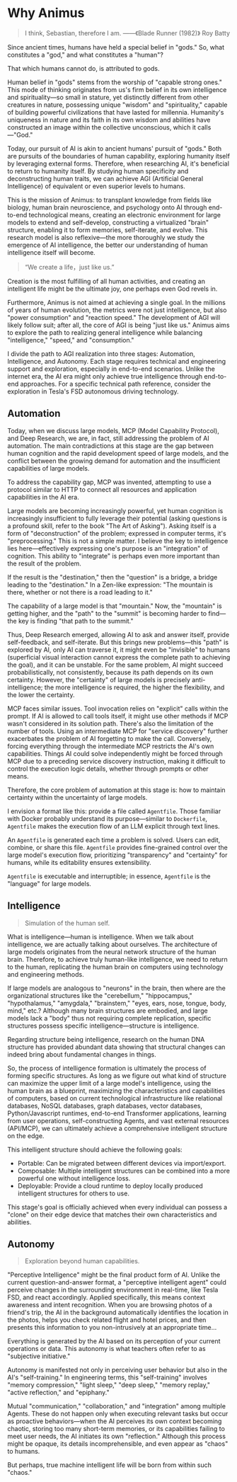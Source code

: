 # Why Animus

> I think, Sebastian, therefore I am. ——《Blade Runner (1982)》 Roy Batty

Since ancient times, humans have held a special belief in "gods." So, what constitutes a "god," and what constitutes a "human"?

That which humans cannot do, is attributed to gods.

Human belief in "gods" stems from the worship of "capable strong ones." This mode of thinking originates from us's firm belief in its own intelligence and spirituality—so small in stature, yet distinctly different from other creatures in nature, possessing unique "wisdom" and "spirituality," capable of building powerful civilizations that have lasted for millennia. Humanity's uniqueness in nature and its faith in its own wisdom and abilities have constructed an image within the collective unconscious, which it calls—"God."

Today, our pursuit of AI is akin to ancient humans' pursuit of "gods." Both are pursuits of the boundaries of human capability, exploring humanity itself by leveraging external forms. Therefore, when researching AI, it's beneficial to return to humanity itself. By studying human specificity and deconstructing human traits, we can achieve AGI (Artificial General Intelligence) of equivalent or even superior levels to humans.

This is the mission of Animus: to transplant knowledge from fields like biology, human brain neuroscience, and psychology onto AI through end-to-end technological means, creating an electronic environment for large models to extend and self-develop, constructing a virtualized "brain" structure, enabling it to form memories, self-iterate, and evolve. This research model is also reflexive—the more thoroughly we study the emergence of AI intelligence, the better our understanding of human intelligence itself will become.

> “We create a life，just like us.”

Creation is the most fulfilling of all human activities, and creating an intelligent life might be the ultimate joy, one perhaps even God revels in.

Furthermore, Animus is not aimed at achieving a single goal. In the millions of years of human evolution, the metrics were not just intelligence, but also "power consumption" and "reaction speed." The development of AGI will likely follow suit; after all, the core of AGI is being "just like us." Animus aims to explore the path to realizing general intelligence while balancing "intelligence," "speed," and "consumption."

I divide the path to AGI realization into three stages: Automation, Intelligence, and Autonomy. Each stage requires technical and engineering support and exploration, especially in end-to-end scenarios. Unlike the internet era, the AI era might only achieve true intelligence through end-to-end approaches. For a specific technical path reference, consider the exploration in Tesla's FSD autonomous driving technology.

## Automation

Today, when we discuss large models, MCP (Model Capability Protocol), and Deep Research, we are, in fact, still addressing the problem of AI automation. The main contradictions at this stage are the gap between human cognition and the rapid development speed of large models, and the conflict between the growing demand for automation and the insufficient capabilities of large models.

To address the capability gap, MCP was invented, attempting to use a protocol similar to HTTP to connect all resources and application capabilities in the AI era.

Large models are becoming increasingly powerful, yet human cognition is increasingly insufficient to fully leverage their potential (asking questions is a profound skill, refer to the book "The Art of Asking"). Asking itself is a form of "deconstruction" of the problem; expressed in computer terms, it's "preprocessing." This is not a simple matter. I believe the key to intelligence lies here—effectively expressing one's purpose is an "integration" of cognition. This ability to "integrate" is perhaps even more important than the result of the problem.

If the result is the "destination," then the "question" is a bridge, a bridge leading to the "destination." In a Zen-like expression: "The mountain is there, whether or not there is a road leading to it."

The capability of a large model is that "mountain." Now, the "mountain" is getting higher, and the "path" to the "summit" is becoming harder to find—the key is finding "that path to the summit."

Thus, Deep Research emerged, allowing AI to ask and answer itself, provide self-feedback, and self-iterate. But this brings new problems—this "path" is explored by AI, only AI can traverse it, it might even be "invisible" to humans (superficial visual interaction cannot express the complete path to achieving the goal), and it can be unstable. For the same problem, AI might succeed probabilistically, not consistently, because its path depends on its own certainty. However, the "certainty" of large models is precisely anti-intelligence; the more intelligence is required, the higher the flexibility, and the lower the certainty.

MCP faces similar issues. Tool invocation relies on "explicit" calls within the prompt. If AI is allowed to call tools itself, it might use other methods if MCP wasn't considered in its solution path. There's also the limitation of the number of tools. Using an intermediate MCP for "service discovery" further exacerbates the problem of AI forgetting to make the call. Conversely, forcing everything through the intermediate MCP restricts the AI's own capabilities. Things AI could solve independently might be forced through MCP due to a preceding service discovery instruction, making it difficult to control the execution logic details, whether through prompts or other means.

Therefore, the core problem of automation at this stage is: how to maintain certainty within the uncertainty of large models.

I envision a format like this: provide a file called `Agentfile`. Those familiar with Docker probably understand its purpose—similar to `Dockerfile`, `Agentfile` makes the execution flow of an LLM explicit through text lines.

An `Agentfile` is generated each time a problem is solved. Users can edit, combine, or share this file. `Agentfile` provides fine-grained control over the large model's execution flow, prioritizing "transparency" and "certainty" for humans, while its editability ensures extensibility.

`Agentfile` is executable and interruptible; in essence, `Agentfile` is the "language" for large models.

## Intelligence

> Simulation of the human self.

What is intelligence—human is intelligence. When we talk about intelligence, we are actually talking about ourselves. The architecture of large models originates from the neural network structure of the human brain. Therefore, to achieve truly human-like intelligence, we need to return to the human, replicating the human brain on computers using technology and engineering methods.

If large models are analogous to "neurons" in the brain, then where are the organizational structures like the "cerebellum," "hippocampus," "hypothalamus," "amygdala," "brainstem," "eyes, ears, nose, tongue, body, mind," etc.? Although many brain structures are embodied, and large models lack a "body" thus not requiring complete replication, specific structures possess specific intelligence—structure is intelligence.

Regarding structure being intelligence, research on the human DNA structure has provided abundant data showing that structural changes can indeed bring about fundamental changes in things.

So, the process of intelligence formation is ultimately the process of forming specific structures. As long as we figure out what kind of structure can maximize the upper limit of a large model's intelligence, using the human brain as a blueprint, maximizing the characteristics and capabilities of computers, based on current technological infrastructure like relational databases, NoSQL databases, graph databases, vector databases, Python/Javascript runtimes, end-to-end Transformer applications, learning from user operations, self-constructing Agents, and vast external resources (API/MCP), we can ultimately achieve a comprehensive intelligent structure on the edge.

This intelligent structure should achieve the following goals:

-   Portable: Can be migrated between different devices via import/export.
-   Composable: Multiple intelligent structures can be combined into a more powerful one without intelligence loss.
-   Deployable: Provide a cloud runtime to deploy locally produced intelligent structures for others to use.

This stage's goal is officially achieved when every individual can possess a "clone" on their edge device that matches their own characteristics and abilities.

## Autonomy

> Exploration beyond human capabilities.

"Perceptive Intelligence" might be the final product form of AI. Unlike the current question-and-answer format, a "perceptive intelligent agent" could perceive changes in the surrounding environment in real-time, like Tesla FSD, and react accordingly. Applied specifically, this means context awareness and intent recognition. When you are browsing photos of a friend's trip, the AI in the background automatically identifies the location in the photos, helps you check related flight and hotel prices, and then presents this information to you non-intrusively at an appropriate time...

Everything is generated by the AI based on its perception of your current operations or data. This autonomy is what teachers often refer to as "subjective initiative."

Autonomy is manifested not only in perceiving user behavior but also in the AI's "self-training." In engineering terms, this "self-training" involves "memory compression," "light sleep," "deep sleep," "memory replay," "active reflection," and "epiphany."

Mutual "communication," "collaboration," and "integration" among multiple Agents. These do not happen only when executing relevant tasks but occur as proactive behaviors—when the AI perceives its own context becoming chaotic, storing too many short-term memories, or its capabilities failing to meet user needs, the AI initiates its own "reflection." Although this process might be opaque, its details incomprehensible, and even appear as "chaos" to humans.

But perhaps, true machine intelligent life will be born from within such "chaos."